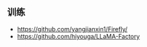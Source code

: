 



## 训练



- https://github.com/yangjianxin1/Firefly/
- https://github.com/hiyouga/LLaMA-Factory






